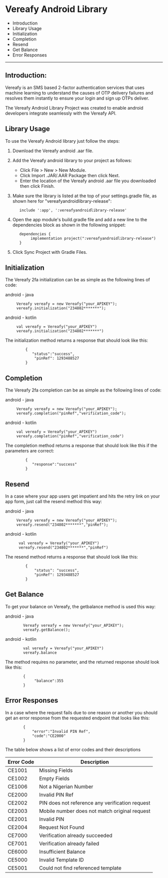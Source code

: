 # Vereafy Android Library

- Introduction
- Library Usage
- Initialization
- Completion
- Resend
- Get Balance
- Error Responses
----------

## Introduction:

Vereafy is an SMS based 2-factor authentication services that uses machine learning to understand the causes of OTP delivery failures and resolves them instantly to ensure your login and sign up OTPs deliver.

The Vereafy Android Library Project was created to enable android developers integrate seamlessly with the Vereafy API.

## Library Usage

To use the Vereafy Android library just follow the steps:
1. Download the Vereafy android .aar file.
2. Add the Vereafy android library to your project as follows:
   - Click File > New > New Module.
   - Click Import .JAR/.AAR Package then click Next.
   - Enter the location of the Vereafy android .aar file you downloaded then click Finish.
3. Make sure the library is listed at the top of your settings.gradle file, as shown here for "vereafyandroidlibrary-release":

          include ':app', ':vereafyandroidlibrary-release'
          
4. Open the app module's build.gradle file and add a new line to the dependencies block as shown in the following snippet:

          dependencies {
               implementation project(":vereafyandroidlibrary-release")
          }

5. Click Sync Project with Gradle Files.

## Initialization

 The Vereafy 2fa initialization can be as simple as the following lines of code:
 
 android - java

         Vereafy vereafy = new Vereafy("your_APIKEY");
         vereafy.initialization("234802*******");
         
 android - kotlin
 
         val vereafy = Vereafy("your_APIKEY")
         vereafy.initialization("234802*******")

The initialization method returns a response that should look like this:

             {
                "status":"success",
                 "pinRef": 1293488527
             }

## Completion

 The Vereafy 2fa completion can be as simple as the following lines of code:

android - java

         Vereafy vereafy = new Vereafy("your_APIKEY");
         vereafy.completion("pinRef","verification_code");
         
android  - kotlin
 
         val vereafy = Vereafy("your_APIKEY")
         vereafy.completion("pinRef","verification_code")

The completion method returns a response that should look like this if the parameters are correct:

             {
                "response":"success"
             }

## Resend

In a case where your app users get impatient and hits the retry link on your app form, just call the resend method this way:
 
 android - java
 
         Vereafy vereafy = new Vereafy("your_APIKEY");
         vereafy.resend("234802*******","pinRef");

android - kotlin

          val vereafy = Vereafy("your_APIKEY")
          vereafy.resend("234802*******","pinRef")
          
The resend method returns a response that should look like this:

             {
                 "status": "success",
                 "pinRef": 1293488527
             }

## Get Balance

To get your balance on Vereafy, the getbalance method is used this way:

android - java
            
            Vereafy vereafy = new Vereafy("your_APIKEY");
            vereafy.getBalance();
            
android - kotlin

            val vereafy = Vereafy("your_APIKEY")
            vereafy.balance
          
The method requires no parameter, and the returned response should look like this:

            {
                 "balance":355
            }

## Error Responses

In a case where the request fails due to one reason or another you should get an error response from the requested endpoint that looks like this:

            {
                "error":"Invalid PIN Ref",
                "code":"CE2000"
            }
            
The table below shows a list of error codes and their descriptions

|  Error Code                   |   Description        |    
|-------------------------------|----------------------|
| CE1001  | Missing Fields            |
| CE1002  | Empty Fields               | 
| CE1006  | Not a Nigerian Number               | 
| CE2000  | Invalid PIN Ref| 
| CE2002  | PIN does not reference any verification request| 
| CE2003  | Mobile number does not match original request| 
| CE2001  | Invalid PIN| 
| CE2004  | Request Not Found               | 
| CE7000  | Verification already succeeded     | 
| CE7001  | Verification already failed      | 
| CE6000  | Insufficient Balance     | 
| CE5000  | Invalid Template ID             | 
| CE5001  | Could not find referenced template                | 
